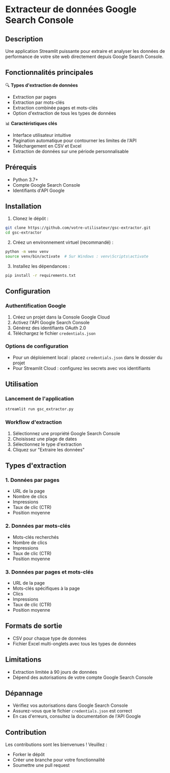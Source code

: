 # Extracteur de données Google Search Console

## Description

Une application Streamlit puissante pour extraire et analyser les données de performance de votre site web directement depuis Google Search Console.

## Fonctionnalités principales

🔍 **Types d'extraction de données**
- Extraction par pages
- Extraction par mots-clés
- Extraction combinée pages et mots-clés
- Option d'extraction de tous les types de données

📊 **Caractéristiques clés**
- Interface utilisateur intuitive
- Pagination automatique pour contourner les limites de l'API
- Téléchargement en CSV et Excel
- Extraction de données sur une période personnalisable

## Prérequis

- Python 3.7+
- Compte Google Search Console
- Identifiants d'API Google

## Installation

1. Clonez le dépôt :
```bash
git clone https://github.com/votre-utilisateur/gsc-extractor.git
cd gsc-extractor
```

2. Créez un environnement virtuel (recommandé) :
```bash
python -m venv venv
source venv/bin/activate  # Sur Windows : venv\Scripts\activate
```

3. Installez les dépendances :
```bash
pip install -r requirements.txt
```

## Configuration

### Authentification Google

1. Créez un projet dans la Console Google Cloud
2. Activez l'API Google Search Console
3. Générez des identifiants OAuth 2.0
4. Téléchargez le fichier `credentials.json`

### Options de configuration

- Pour un déploiement local : placez `credentials.json` dans le dossier du projet
- Pour Streamlit Cloud : configurez les secrets avec vos identifiants

## Utilisation

### Lancement de l'application

```bash
streamlit run gsc_extractor.py
```

### Workflow d'extraction

1. Sélectionnez une propriété Google Search Console
2. Choisissez une plage de dates
3. Sélectionnez le type d'extraction
4. Cliquez sur "Extraire les données"

## Types d'extraction

### 1. Données par pages
- URL de la page
- Nombre de clics
- Impressions
- Taux de clic (CTR)
- Position moyenne

### 2. Données par mots-clés
- Mots-clés recherchés
- Nombre de clics
- Impressions
- Taux de clic (CTR)
- Position moyenne

### 3. Données par pages et mots-clés
- URL de la page
- Mots-clés spécifiques à la page
- Clics
- Impressions
- Taux de clic (CTR)
- Position moyenne

## Formats de sortie

- CSV pour chaque type de données
- Fichier Excel multi-onglets avec tous les types de données

## Limitations

- Extraction limitée à 90 jours de données
- Dépend des autorisations de votre compte Google Search Console

## Dépannage

- Vérifiez vos autorisations dans Google Search Console
- Assurez-vous que le fichier `credentials.json` est correct
- En cas d'erreurs, consultez la documentation de l'API Google

## Contribution

Les contributions sont les bienvenues ! Veuillez :
- Forker le dépôt
- Créer une branche pour votre fonctionnalité
- Soumettre une pull request
